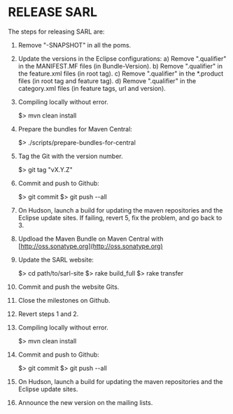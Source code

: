 
RELEASE SARL
============

The steps for releasing SARL are:

1) Remove "-SNAPSHOT" in all the poms.

2) Update the versions in the Eclipse configurations:
   a) Remove ".qualifier" in the MANIFEST.MF files  (in Bundle-Version).
   b) Remove ".qualifier" in the feature.xml files (in root tag).
   c) Remove ".qualifier" in the *.product files (in root tag and feature tag).
   d) Remove ".qualifier" in the category.xml files (in feature tags, url and version).

3) Compiling locally without error.

    $> mvn clean install

4) Prepare the bundles for Maven Central:

    $> ./scripts/prepare-bundles-for-central

5) Tag the Git with the version number.

    $> git tag "vX.Y.Z"

6) Commit and push to Github:

    $> git commit
    $> git push --all

7) On Hudson, launch a build for updating the maven repositories and the Eclipse update sites.
   If failing, revert 5, fix the problem, and go back to 3.

8) Updload the Maven Bundle on Maven Central with [http://oss.sonatype.org](http://oss.sonatype.org)

9) Update the SARL website:

    $> cd path/to/sarl-site
    $> rake build_full
    $> rake transfer

10) Commit and push the website Gits.

11) Close the milestones on Github.

12) Revert steps 1 and 2.

13) Compiling locally without error.

    $> mvn clean install

14) Commit and push to Github:

    $> git commit
    $> git push --all

15) On Hudson, launch a build for updating the maven repositories and the Eclipse update sites.

16) Announce the new version on the mailing lists.

